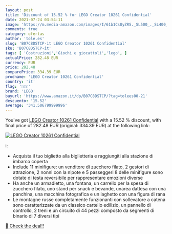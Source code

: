 ```yaml
---
layout: post
title: 'Discount of 15.52 % for LEGO Creator 10261 Confidential'
date: 2021-07-24 03:54:11
image: 'https://m.media-amazon.com/images/I/61b1CsUyZRS._SL500_._SL400_.jpg'
comments: true
category: ofertas
author: 'tole.es'
slug: 'B07C8DSTCP-it LEGO Creator 10261 Confidential'
sku: 'B07C8DSTCP-it'
tags: [ 'Costruzioni','Giochi e giocattoli','lego', ]
actualPrice: 282.48 EUR
currency: EUR
price: 282.48
comparePrice: 334.39 EUR
prodname: 'LEGO Creator 10261 Confidential'
country: 'it'
flag: '🇮🇹'
brand: 'LEGO'
buyurl: 'https://www.amazon.it/dp/B07C8DSTCP/?tag=tolees00-21'
descuento: '15.52'
average: '341.506799999996'
---
```


You've got [LEGO Creator 10261 Confidential](https://www.amazon.it/dp/B07C8DSTCP/?tag=tolees00-21) with a  15.52 % discount, with final price of 282.48 EUR (original: 334.39 EUR) at the following link:

[![LEGO Creator 10261 Confidential](https://m.media-amazon.com/images/I/61b1CsUyZRS._SL500_._SL400_.jpg)](https://www.amazon.it/dp/B07C8DSTCP/?tag=tolees00-21)

ℹ️:

- Acquista il tuo biglietto alla biglietteria e raggiungiti alla stazione di imbarco coperta
- Include 11 minifigure: un venditore di zucchero filato, 2 gestori di attrazione, 2 nonni con la nipote e 5 passeggeri 8 delle minifigure sono dotate di testa reversibile per rappresentare emozioni diverse
- Ha anche un armadietto, una fontana, un carrello per la spesa di zucchero filato, uno stand per snack e bevande, unarea dattesa con una panchina, una macchina fotografica e un laghetto con una figura di rana
- Le montagne russe completamente funzionanti con sollevatore a catena sono caratterizzate da un classico cartello edilizio, un pannello di controllo, 2 treni e un circuito di 44 pezzi composto da segmenti di binario di 7 diversi tipi

[🛒 Check the deal!!](https://www.amazon.it/dp/B07C8DSTCP/?tag=tolees00-21)

